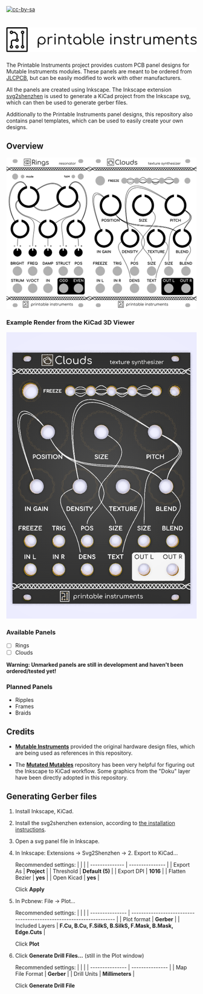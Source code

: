 [![cc-by-sa](https://img.shields.io/badge/License-CC%20BY%20SA%203.0-lightgrey.svg)](https://creativecommons.org/licenses/by-sa/3.0/)

# ![logo](https://raw.githubusercontent.com/30350n/printable-instruments/master/images/logo_text.png)

The Printable Instruments project provides custom PCB panel designs for Mutable Instruments modules. These panels are meant to be ordered from [JLCPCB](https://jlcpcb.com/), but can be easily modified to work with other manufacturers.

All the panels are created using Inkscape. The Inkscape extension [svg2shenzhen](https://github.com/badgeek/svg2shenzhen) is used to generate a KiCad project from the Inkscape svg, which can then be used to generate gerber files.

Additionally to the Printable Instruments panel designs, this repository also contains panel templates, which can be used to easily create your own designs.

## Overview

![overview](https://raw.githubusercontent.com/30350n/printable-instruments/master/images/overview.png)

### Example Render from the KiCad 3D Viewer

![clouds_rendered](https://raw.githubusercontent.com/30350n/printable-instruments/master/images/clouds_rendered.png)

### Available Panels

- [ ] Rings
- [ ] Clouds

**Warning: Unmarked panels are still in development and haven't been ordered/tested yet!**

### Planned Panels

- Ripples
- Frames
- Braids

## Credits

- **[Mutable Instruments](https://github.com/pichenettes/eurorack)** provided the original hardware design files, which are being used as references in this repository.

- The **[Mutated Mutables](https://github.com/TheSlowGrowth/MutatedMutables)** repository has been very helpful for figuring out the Inkscape to KiCad workflow. Some graphics from the "Doku" layer have been directly adopted in this repository.

## Generating Gerber files

1. Install Inkscape, KiCad.
2. Install the svg2shenzhen extension, according to [the installation instructions](https://github.com/badgeek/svg2shenzhen#install).
3. Open a svg panel file in Inkscape.
4. In Inkscape: Extensions -> Svg2Shenzhen -> 2. Export to KiCad...

   Recommended settings:
   |                |                 |
   | -------------- | --------------- |
   | Export As      | **Project**     |
   | Threshold      | **Default (5)** |
   | Export DPI     | **1016**        |
   | Flatten Bezier | **yes**         |
   | Open Kicad     | **yes**         |

   Click **Apply**

5. In Pcbnew: File -> Plot...

   Recommended settings:
   |                 |                                                                     |
   | --------------- | ------------------------------------------------------------------- |
   | Plot format     | **Gerber**                                                          |
   | Included Layers | **F&#46;Cu, B&#46;Cu, F.SilkS, B.SilkS, F.Mask, B.Mask, Edge.Cuts** |

    Click **Plot**

6. Click **Generate Drill Files...** (still in the Plot window)

   Recommended settings:
   |                 |                 |
   | --------------- | --------------- |
   | Map File Format | **Gerber**      |
   | Drill Units     | **Millimeters** |

   Click **Generate Drill File**
